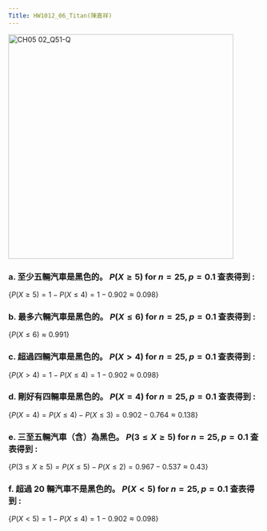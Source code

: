 ```yaml
---
Title: HW1012_06_Titan(陳嘉祥)
---
```


<img width="450" alt="CH05 02_Q51-Q" src="https://github.com/user-attachments/assets/9829bc4b-ea9c-41be-8fd6-2d901ab44948">


### a. 至少五輛汽車是黑色的。 $P(X \ge 5) \text{ for } n=25, p=0.1$ 查表得到 :  

$\{
P(X \ge 5)=
1-P(X \le 4)=
1-0.902
\approx 0.098
\}$

### b. 最多六輛汽車是黑色的。 $P(X \le 6) \text{ for } n=25, p=0.1$ 查表得到 :  

$\{
P(X \le 6)
\approx 0.991
\}$

### c. 超過四輛汽車是黑色的。 $P(X > 4) \text{ for } n=25, p=0.1$ 查表得到 :  

$\{
P(X > 4)=
1-P(X \le 4)=
1-0.902
\approx 0.098
\}$

### d. 剛好有四輛車是黑色的。 $P(X = 4) \text{ for } n=25, p=0.1$ 查表得到 :  

$\{
P(X = 4)=
P(X \le 4)-P(X \le 3)=
0.902-0.764
\approx 0.138
\}$

### e. 三至五輛汽車（含）為黑色。 $P(3 \le X \ge 5) \text{ for } n=25, p=0.1$ 查表得到 :  

$\{
P(3 \le X \ge 5)=
P(X \le 5)-P(X \le 2)=
0.967-0.537
\approx 0.43
\}$

### f. 超過 20 輛汽車不是黑色的。 $P(X < 5) \text{ for } n=25, p=0.1$ 查表得到 :  

$\{
P(X < 5)=
1- P(X \le 4)=
1-0.902
\approx 0.098
\}$

